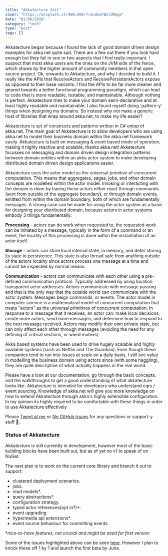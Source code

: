 ```yaml
---
title: "Akkatecture Init"
cover: "https://unsplash.it/400/300/?random?BoldMage"
date: "01/06/2018"
category: "tech"
type: "post"
tags: []    
---
```


Akkatecture began because I found the lack of good domain driven design examples for akka.net quite sad. There are a few out there if you look hard enough but they fail in one or two aspects that I find really important. I suspect that most akka users are the ones on the JVM side of the fence, which shows by the higher amount of community members in that open source project. Ok, onwards to Akkatecture, and why I decided to build it. I really like the APIs that ReceiveActors and ReceivePersistentActors expose as opposed to their base variants. I find the APIs to be far more cleaner and geared towards a better functional programming paradigm, which can lead to code that is more readable, testable, and maintainable. Although nothing is perfect. Akkatecture tries to make your domain semi-declarative and at least highly readable and maintainable. I also found myself doing 'pattern-y' things when designing my domains. So instead why not make a generic host of libraries that wrap around akka.net, to make my life easier?

Akkatecture is set of constructs and patterns written in C# ontop of akka.net. The main goal of Akkatecture is to allow developers who are using akka.net to model their business domain within the akka.net framework easily. Akkatecture is built on messaging & event based mode of operation, making it highly reactive and scalable, thanks akka.net! Akkatecture focusses on messaging and domain driven design integration patterns between domain entities within an akka actor system to make developing distributed domain driven design applications easier.

Akkatecture uses the actor model as the universal primitive of concurrent computation. This means that aggregates, sagas, jobs, and other domain concepts are modelled within the actor model. Invoking or interacting with the domain is done by having these actors either react through commands (sent from outside of the aggregate boundary), or through domain events, emitted from within the domain boundary, both of which are fundamentally messages. A strong case can be made for using the actor system as a basis for designing your distributed domain, because actors in actor systems embody 3 things fundamentally:

**Processing** - actors can do work when requested to, the requested work can be initiated by a message, typically in the form of a command or an event, the locality of this processing is done within the instantiation of an actor itself.

**Storage** - actors can store local internal state, in memory, and defer storing its state to persistence. This state is also thread safe from anything outside of the actors locality since actors process one message at a time and cannot be inspected by normal means.

**Communication** - actors can communicate with each other using a pre-defined communication protocol. Typically addressed by using location transparent actor addresses. Actors communicate with message passing and that is the only way that the outside world can communicate with the actor system. Messages beign commands, or events.
The actor model in computer science is a mathematical model of concurrent computation that treats "actors" as the universal primitives of concurrent computation. In response to a message that it receives, an actor can: make local decisions, create more actors, send more messages, and determine how to respond to the next message received. Actors may modify their own private state, but can only affect each other through messages (avoiding the need for any defining of critical sections, or wierd mutexs).

Akka based systems have been used to drive hugely scalable and highly available systems (such as Netflix and The Guardian). Even though these companies tend to run into issues at scale on a daily basis, I still see value in modelling the business domain using actors since (with some haggling), they are quite descriptive of what actually happens in the real world.

Please have a look at our documentation, go through the basic concepts, and the walkthroughs to get a good understanding of what akkatecture looks like. Akkatecture is intended for developers who understand cqrs / event sourcing. Knowledge of akka.net will give you more knowledge on how to extend Akkatecture through akka's highly extensible configuration. In my opinion its highly required to be comfortable with these things in order to use Akkatecture effectively

Please [Tweet at me](https://twitter.com/LutandoNgqakaza) or [file GitHub issues](https://github.com/Lutando/Akkatecture/issues) for any questions or support-y stuff 👋.

### Status of Akkatecture
Akkatecture is still currently in development, however most of the basic building blocks have been built out, but as of yet no v1 to speak of on NuGet.

The next plan is to work on the current core library and branch it out to support:

* clustered deployment scenarios. 
* jobs.
* read models*.
* query abstractions*.
* configuration strategy.
* typed actor references(opt in?)*.
* event upgrading
* hypermedia api extensions*.
* event source behaviour for committing events.

**nice-to-have features, not crucial and might be axed for first version*

Some of the issues highlighted above can be seen [here](https://github.com/Lutando/Akkatecture/issues). However I plan to knock these off 1 by 1 and launch the first beta by June.